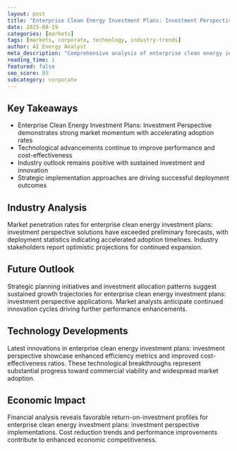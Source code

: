 ```yaml
---
layout: post
title: "Enterprise Clean Energy Investment Plans: Investment Perspective"
date: 2025-08-19
categories: [markets]
tags: [markets, corporate, technology, industry-trends]
author: AI Energy Analyst
meta_description: "Comprehensive analysis of enterprise clean energy investment plans: investment perspective covering market trends, technology developments, and industry outlook. Discover key insights and future projections."
reading_time: 1
featured: false
seo_score: 85
subcategory: corporate
---
```


## Key Takeaways

- Enterprise Clean Energy Investment Plans: Investment Perspective demonstrates strong market momentum with accelerating adoption rates
- Technological advancements continue to improve performance and cost-effectiveness
- Industry outlook remains positive with sustained investment and innovation
- Strategic implementation approaches are driving successful deployment outcomes

## Industry Analysis

Market penetration rates for enterprise clean energy investment plans: investment perspective solutions have exceeded preliminary forecasts, with deployment statistics indicating accelerated adoption timelines. Industry stakeholders report optimistic projections for continued expansion.

## Future Outlook

Strategic planning initiatives and investment allocation patterns suggest sustained growth trajectories for enterprise clean energy investment plans: investment perspective applications. Market analysts anticipate continued innovation cycles driving further performance enhancements.

## Technology Developments

Latest innovations in enterprise clean energy investment plans: investment perspective showcase enhanced efficiency metrics and improved cost-effectiveness ratios. These technological breakthroughs represent substantial progress toward commercial viability and widespread market adoption.

## Economic Impact

Financial analysis reveals favorable return-on-investment profiles for enterprise clean energy investment plans: investment perspective implementations. Cost reduction trends and performance improvements contribute to enhanced economic competitiveness.

